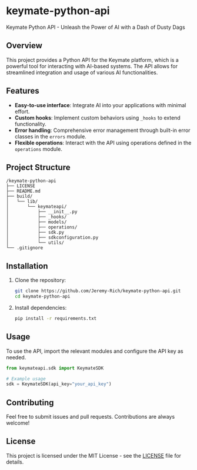 
# keymate-python-api

Keymate Python API - Unleash the Power of AI with a Dash of Dusty Dags

## Overview

This project provides a Python API for the Keymate platform, which is a powerful tool for interacting with AI-based systems. The API allows for streamlined integration and usage of various AI functionalities.

## Features

- **Easy-to-use interface**: Integrate AI into your applications with minimal effort.
- **Custom hooks**: Implement custom behaviors using `_hooks` to extend functionality.
- **Error handling**: Comprehensive error management through built-in error classes in the `errors` module.
- **Flexible operations**: Interact with the API using operations defined in the `operations` module.

## Project Structure

```
/keymate-python-api
├── LICENSE
├── README.md
├── build/
│   └── lib/
│       └── keymateapi/
│           ├── __init__.py
│           ├── _hooks/
│           ├── models/
│           ├── operations/
│           ├── sdk.py
│           ├── sdkconfiguration.py
│           └── utils/
└── .gitignore
```

## Installation

1. Clone the repository:

    ```bash
    git clone https://github.com/Jeremy-Rich/keymate-python-api.git
    cd keymate-python-api
    ```

2. Install dependencies:

    ```bash
    pip install -r requirements.txt
    ```

## Usage

To use the API, import the relevant modules and configure the API key as needed.

```python
from keymateapi.sdk import KeymateSDK

# Example usage
sdk = KeymateSDK(api_key="your_api_key")
```

## Contributing

Feel free to submit issues and pull requests. Contributions are always welcome!

## License

This project is licensed under the MIT License - see the [LICENSE](LICENSE) file for details.
